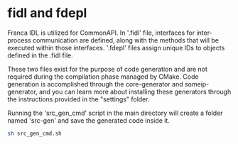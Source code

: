 # fidl and fdepl

Franca IDL is utilized for CommonAPI. In '.fidl' file, interfaces for inter-process communication are defined, along with the methods that will be executed within those interfaces. '.fdepl' files assign unique IDs to objects defined in the .fidl file.

These two files exist for the purpose of code generation and are not required during the compilation phase managed by CMake. Code generation is accomplished through the core-generator and someip-generator, and you can learn more about installing these generators through the instructions provided in the "settings" folder.

Running the 'src_gen_cmd' script in the main directory will create a folder named 'src-gen' and save the generated code inside it.

```bash
sh src_gen_cmd.sh
```

